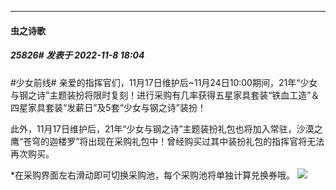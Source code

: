

*****

####  虫之诗歌  
##### 25826#       发表于 2022-11-8 18:04

#少女前线# 亲爱的指挥官们，11月17日维护后~11月24日10:00期间，21年“少女与钢之诗”主题装扮将限时复刻！进行采购有几率获得五星家具套装“铁血工造”＆四星家具套装“发薪日”及5套“少女与钢之诗”装扮！

此外，11月17日维护后，21年“少女与钢之诗”主题装扮礼包也将加入常驻，沙漠之鹰“苍穹的迦楼罗”将出现在采购礼包中！曾经购买过其中装扮礼包的指挥官将无法再次购买。

*在采购界面左右滑动即可切换采购池，每个采购池将单独计算兑换券哦。
<img src="http://wx4.sinaimg.cn/mw1024/0067Lrddgy1h7xox7ckopj30sg0f40yr.jpg" referrerpolicy="no-referrer">

